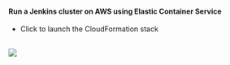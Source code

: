 #### Run a Jenkins cluster on AWS using Elastic Container Service

* Click to launch the CloudFormation stack
<br />
<a href="https://console.aws.amazon.com/cloudformation/home?region=us-east-1#/stacks/new?templateURL=https://s3.amazonaws.com/jasondebolt-cloud-formation/template-jenkins-cluster.json">
<img src="https://s3.amazonaws.com/cloudformation-examples/cloudformation-launch-stack.png">
</a>
